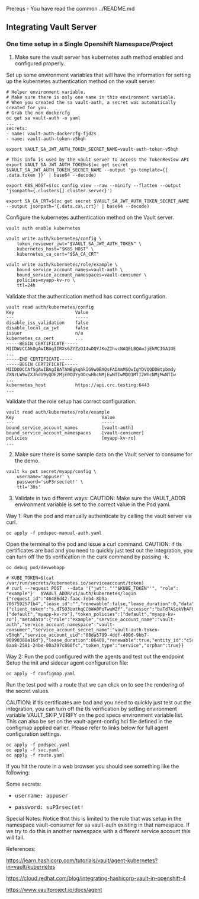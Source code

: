 Prereqs - You have read the common ../README.md
## Integrating Vault Server


### One time setup in a Single Openshift Namespace/Project
1. Make sure the vault server has kubernetes auth method enabled and configured properly.


Set up some environment variables that will have the information for setting up the kubernetes authentication method
on the vault server.

```
# Helper environment variable. 
# Make sure there is only one name in this environment variable.
# When you created the sa vault-auth, a secret was automatically created for you. 
# Grab the non dockercfg
oc get sa vault-auth -o yaml
...
secrets:
- name: vault-auth-dockercfg-fjd2s
- name: vault-auth-token-v5hqh

export VAULT_SA_JWT_AUTH_TOKEN_SECRET_NAME=vault-auth-token-v5hqh

# This info is used by the vault server to access the TokenReview API
export VAULT_SA_JWT_AUTH_TOKEN=$(oc get secret $VAULT_SA_JWT_AUTH_TOKEN_SECRET_NAME --output 'go-template={{ .data.token }}' | base64 --decode)

export K8S_HOST=$(oc config view --raw --minify --flatten --output 'jsonpath={.clusters[].cluster.server}')

export SA_CA_CRT=$(oc get secret $VAULT_SA_JWT_AUTH_TOKEN_SECRET_NAME --output jsonpath='{.data.ca\.crt}' | base64 --decode)
```


Configure the kubernetes authentication method on the Vault server. 

```
vault auth enable kubernetes

vault write auth/kubernetes/config \
    token_reviewer_jwt="$VAULT_SA_JWT_AUTH_TOKEN" \
    kubernetes_host="$K8S_HOST" \
    kubernetes_ca_cert="$SA_CA_CRT"

vault write auth/kubernetes/role/example \
    bound_service_account_names=vault-auth \
    bound_service_account_namespaces=vault-consumer \
    policies=myapp-kv-ro \
    ttl=24h
```



Validate that the authentication method has correct configuration.
```
vault read auth/kubernetes/config
Key                       Value
---                       -----
disable_iss_validation    false
disable_local_ca_jwt      false
issuer                    n/a
kubernetes_ca_cert        ...
-----BEGIN CERTIFICATE-----
MIIDWzCCAkOgAwIBAgIIRXs6ZYZzD14wDQYJKoZIhvcNAQELBQAwJjEkMCIGA1UE
...
-----END CERTIFICATE-----
-----BEGIN CERTIFICATE-----
MIIDDDCCAfSgAwIBAgIBATANBgkqhkiG9w0BAQsFADAmMSQwIgYDVQQDDBtpbmdy
ZXNzLW9wZXJhdG9yQDE2MjE0ODYyODcwHhcNMjEwNTIwMDQ1MTI2WhcNMjMwNTIw
...
kubernetes_host           https://api.crc.testing:6443
...
```

Validate that the role setup has correct configuration.
```
vault read auth/kubernetes/role/example
Key                                 Value
---                                 -----
bound_service_account_names         [vault-auth]
bound_service_account_namespaces    [vault-consumer]
policies                            [myapp-kv-ro]
...
```

2. Make sure there is some sample data on the Vault server to consume for the demo.

```
vault kv put secret/myapp/config \
    username='appuser' \
    password='suP3rsec(et!' \
    ttl='30s'
```


3. Validate in two different ways:
CAUTION: Make sure the VAULT_ADDR environment variable is set to the correct value in the Pod yaml.




Way 1: Run the pod and manually authenticate by calling the vault server via curl. 
```
oc apply -f podspec-manual-auth.yaml
```

Open the terminal to the pod and issue a curl command.
CAUTION: if tls certificates are bad and you need to quickly just test out the integration, you can turn off the tls verification in the curk command by passing -k.
```
oc debug pod/devwebapp

# KUBE_TOKEN=$(cat /var/run/secrets/kubernetes.io/serviceaccount/token)
# curl --request POST  --data '{"jwt": "'"$KUBE_TOKEN"'", "role": "example"}'  $VAULT_ADDR/v1/auth/kubernetes/login
{"request_id":"46486d42-faac-7eb4-8b9a-7057592571b4","lease_id":"","renewable":false,"lease_duration":0,"data":null,"wrap_info":null,"warnings":null,"auth":{"client_token":"s.dTSO3UothqCCbWA0PoTwuWZf","accessor":"baTd7ASokVhAFHlpnGZh6mF5","policies":["default","myapp-kv-ro"],"token_policies":["default","myapp-kv-ro"],"metadata":{"role":"example","service_account_name":"vault-auth","service_account_namespace":"vault-consumer","service_account_secret_name":"vault-auth-token-v5hqh","service_account_uid":"08da5799-4ddf-4006-9bb7-90990388a16d"},"lease_duration":86400,"renewable":true,"entity_id":"c5d2ca35-6aa8-2581-24be-00a397c860fc","token_type":"service","orphan":true}}
```



Way 2: Run the pod configured with the agents and test out the endpoint
Setup the init and sidecar agent configuration file:
```
oc apply -f configmap.yaml
```

Run the test pod with a route that we can click on to see the rendering of the secret values.

CAUTION: if tls certificates are bad and you need to quickly just test out the integration, you can turn off the tls verification by setting environment variable VAULT_SKIP_VERIFY on the pod specs environment variable list. This can also be set on the vault-agent-config.hcl file defined in the configmap applied earlier. Please refer to links below for full agent configuration settings.
```
oc apply -f podspec.yaml
oc apply -f svc.yaml
oc apply -f route.yaml
```

If you hit the route in a web browser you should see something like the following:

<html>
    <body>
        <p>Some secrets:</p>
        <ul>
        <li><pre>username: appuser</pre></li>
        <li><pre>password: suP3rsec(et!</pre></li>
        </ul>
    </body>
</html>


Special Notes:
Notice that this is limited to the role that was setup in the namespace vault-consumer for sa vault-auth existing in that namespace. If we try to do this in another namespace with a different service account this will fail.



References:

https://learn.hashicorp.com/tutorials/vault/agent-kubernetes?in=vault/kubernetes

https://cloud.redhat.com/blog/integrating-hashicorp-vault-in-openshift-4

https://www.vaultproject.io/docs/agent
